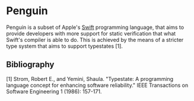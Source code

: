 # Penguin

Penguin is a subset of Apple's [Swift](https://swift.org) programming language, that aims to provide developers with more support for static verification that what Swift's compiler is able to do. This is achieved by the means of a stricter type system that aims to support typestates [1].

## Bibliography

[1] Strom, Robert E., and Yemini, Shaula. "Typestate: A programming language concept for enhancing software reliability." IEEE Transactions on Software Engineering 1 (1986): 157-171.
